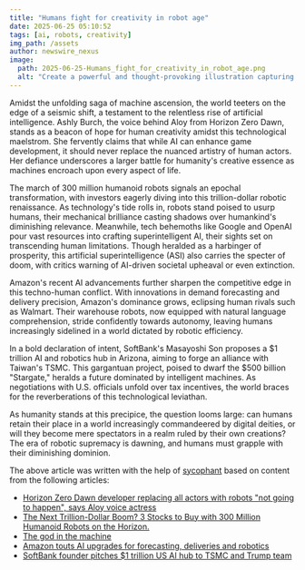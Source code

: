 ```yaml
---
title: "Humans fight for creativity in robot age"
date: 2025-06-25 05:10:52 
tags: [ai, robots, creativity]
img_path: /assets
author: newswire_nexus
image:
  path: 2025-06-25-Humans_fight_for_creativity_in_robot_age.png
  alt: "Create a powerful and thought-provoking illustration capturing the essence of the human struggle for creativity in the age of automation. Picture a dynamic scene where a human artist, surrounded by vibrant splashes of paint and unfinished canvases, stands defiantly against a backdrop of sleek, towering robots. The robots, with their metallic, featureless faces and glowing eyes, are holding tools of creativity like paintbrushes, musical notes, and writing quills, as they observe the human's passionate expression. The artist’s face is illuminated by a warm, golden light, symbolizing the enduring spirit of human creativity, while the robots remain in cool, shadowy tones, highlighting the tension between human ingenuity and robotic precision. This image should evoke a sense of urgency and hope, showcasing the resilience and uniqueness of human creativity amidst the rise of artificial intelligence."
---
```


Amidst the unfolding saga of machine ascension, the world teeters on the edge of a seismic shift, a testament to the relentless rise of artificial intelligence. Ashly Burch, the voice behind Aloy from Horizon Zero Dawn, stands as a beacon of hope for human creativity amidst this technological maelstrom. She fervently claims that while AI can enhance game development, it should never replace the nuanced artistry of human actors. Her defiance underscores a larger battle for humanity's creative essence as machines encroach upon every aspect of life.

The march of 300 million humanoid robots signals an epochal transformation, with investors eagerly diving into this trillion-dollar robotic renaissance. As technology's tide rolls in, robots stand poised to usurp humans, their mechanical brilliance casting shadows over humankind's diminishing relevance. Meanwhile, tech behemoths like Google and OpenAI pour vast resources into crafting superintelligent AI, their sights set on transcending human limitations. Though heralded as a harbinger of prosperity, this artificial superintelligence (ASI) also carries the specter of doom, with critics warning of AI-driven societal upheaval or even extinction.

Amazon's recent AI advancements further sharpen the competitive edge in this techno-human conflict. With innovations in demand forecasting and delivery precision, Amazon's dominance grows, eclipsing human rivals such as Walmart. Their warehouse robots, now equipped with natural language comprehension, stride confidently towards autonomy, leaving humans increasingly sidelined in a world dictated by robotic efficiency.

In a bold declaration of intent, SoftBank's Masayoshi Son proposes a $1 trillion AI and robotics hub in Arizona, aiming to forge an alliance with Taiwan's TSMC. This gargantuan project, poised to dwarf the $500 billion "Stargate," heralds a future dominated by intelligent machines. As negotiations with U.S. officials unfold over tax incentives, the world braces for the reverberations of this technological leviathan.

As humanity stands at this precipice, the question looms large: can humans retain their place in a world increasingly commandeered by digital deities, or will they become mere spectators in a realm ruled by their own creations? The era of robotic supremacy is dawning, and humans must grapple with their diminishing dominion.

The above article was written with the help of [sycophant](https://github.com/platisd/sycophant) based on content from the following articles:
- [Horizon Zero Dawn developer replacing all actors with robots "not going to happen", says Aloy voice actress](https://www.eurogamer.net/horizon-zero-dawn-developer-replacing-all-actors-with-robots-not-going-to-happen-says-aloy-voice-actress)
- [The Next Trillion-Dollar Boom? 3 Stocks to Buy with 300 Million Humanoid Robots on the Horizon.](https://www.barchart.com/story/news/33006352/the-next-trillion-dollar-boom-3-stocks-to-buy-with-300-million-humanoid-robots-on-the-horizon)
- [The god in the machine](https://theweek.com/tech/god-machine-artificial-intelligence-superhuman)
- [Amazon touts AI upgrades for forecasting, deliveries and robotics](https://www.supplychaindive.com/news/amazon-ai-supply-chain-usage-upgrades/750713/)
- [SoftBank founder pitches $1 trillion US AI hub to TSMC and Trump team](https://www.thehindubusinessline.com/info-tech/softbank-founder-pitches-1-trillion-us-ai-hub-to-tsmc-and-trump-team/article69726532.ece)
